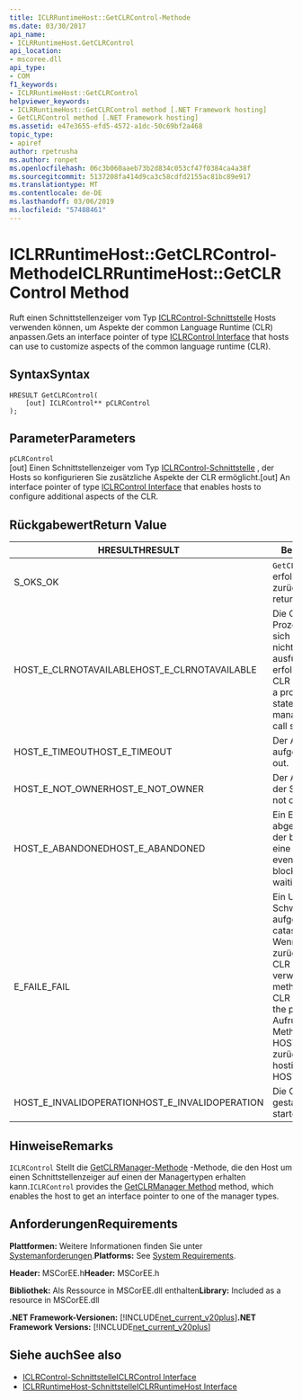 ```yaml
---
title: ICLRRuntimeHost::GetCLRControl-Methode
ms.date: 03/30/2017
api_name:
- ICLRRuntimeHost.GetCLRControl
api_location:
- mscoree.dll
api_type:
- COM
f1_keywords:
- ICLRRuntimeHost::GetCLRControl
helpviewer_keywords:
- ICLRRuntimeHost::GetCLRControl method [.NET Framework hosting]
- GetCLRControl method [.NET Framework hosting]
ms.assetid: e47e3655-efd5-4572-a1dc-50c69bf2a468
topic_type:
- apiref
author: rpetrusha
ms.author: ronpet
ms.openlocfilehash: 06c3b060aaeb73b2d834c053cf47f0384ca4a38f
ms.sourcegitcommit: 5137208fa414d9ca3c58cdfd2155ac81bc89e917
ms.translationtype: MT
ms.contentlocale: de-DE
ms.lasthandoff: 03/06/2019
ms.locfileid: "57488461"
---
```

# <a name="iclrruntimehostgetclrcontrol-method"></a><span data-ttu-id="29e7e-102">ICLRRuntimeHost::GetCLRControl-Methode</span><span class="sxs-lookup"><span data-stu-id="29e7e-102">ICLRRuntimeHost::GetCLRControl Method</span></span>
<span data-ttu-id="29e7e-103">Ruft einen Schnittstellenzeiger vom Typ [ICLRControl-Schnittstelle](../../../../docs/framework/unmanaged-api/hosting/iclrcontrol-interface.md) Hosts verwenden können, um Aspekte der common Language Runtime (CLR) anpassen.</span><span class="sxs-lookup"><span data-stu-id="29e7e-103">Gets an interface pointer of type [ICLRControl Interface](../../../../docs/framework/unmanaged-api/hosting/iclrcontrol-interface.md) that hosts can use to customize aspects of the common language runtime (CLR).</span></span>  
  
## <a name="syntax"></a><span data-ttu-id="29e7e-104">Syntax</span><span class="sxs-lookup"><span data-stu-id="29e7e-104">Syntax</span></span>  
  
```  
HRESULT GetCLRControl(  
    [out] ICLRControl** pCLRControl  
);  
```  
  
## <a name="parameters"></a><span data-ttu-id="29e7e-105">Parameter</span><span class="sxs-lookup"><span data-stu-id="29e7e-105">Parameters</span></span>  
 `pCLRControl`  
 <span data-ttu-id="29e7e-106">[out] Einen Schnittstellenzeiger vom Typ [ICLRControl-Schnittstelle](../../../../docs/framework/unmanaged-api/hosting/iclrcontrol-interface.md) , der Hosts so konfigurieren Sie zusätzliche Aspekte der CLR ermöglicht.</span><span class="sxs-lookup"><span data-stu-id="29e7e-106">[out] An interface pointer of type [ICLRControl Interface](../../../../docs/framework/unmanaged-api/hosting/iclrcontrol-interface.md) that enables hosts to configure additional aspects of the CLR.</span></span>  
  
## <a name="return-value"></a><span data-ttu-id="29e7e-107">Rückgabewert</span><span class="sxs-lookup"><span data-stu-id="29e7e-107">Return Value</span></span>  
  
|<span data-ttu-id="29e7e-108">HRESULT</span><span class="sxs-lookup"><span data-stu-id="29e7e-108">HRESULT</span></span>|<span data-ttu-id="29e7e-109">Beschreibung</span><span class="sxs-lookup"><span data-stu-id="29e7e-109">Description</span></span>|  
|-------------|-----------------|  
|<span data-ttu-id="29e7e-110">S_OK</span><span class="sxs-lookup"><span data-stu-id="29e7e-110">S_OK</span></span>|<span data-ttu-id="29e7e-111">`GetCLRControl` wurde erfolgreich zurückgegeben.</span><span class="sxs-lookup"><span data-stu-id="29e7e-111">`GetCLRControl` returned successfully.</span></span>|  
|<span data-ttu-id="29e7e-112">HOST_E_CLRNOTAVAILABLE</span><span class="sxs-lookup"><span data-stu-id="29e7e-112">HOST_E_CLRNOTAVAILABLE</span></span>|<span data-ttu-id="29e7e-113">Die CLR wurde nicht in einen Prozess geladen und befindet sich in einem Zustand, in dem nicht verwalteten Code ausführen oder den Aufruf erfolgreich zu verarbeiten.</span><span class="sxs-lookup"><span data-stu-id="29e7e-113">The CLR has not been loaded into a process, or the CLR is in a state in which it cannot run managed code or process the call successfully.</span></span>|  
|<span data-ttu-id="29e7e-114">HOST_E_TIMEOUT</span><span class="sxs-lookup"><span data-stu-id="29e7e-114">HOST_E_TIMEOUT</span></span>|<span data-ttu-id="29e7e-115">Der Aufruf ist ein Timeout aufgetreten.</span><span class="sxs-lookup"><span data-stu-id="29e7e-115">The call timed out.</span></span>|  
|<span data-ttu-id="29e7e-116">HOST_E_NOT_OWNER</span><span class="sxs-lookup"><span data-stu-id="29e7e-116">HOST_E_NOT_OWNER</span></span>|<span data-ttu-id="29e7e-117">Der Aufrufer ist nicht Besitzer der Sperre.</span><span class="sxs-lookup"><span data-stu-id="29e7e-117">The caller does not own the lock.</span></span>|  
|<span data-ttu-id="29e7e-118">HOST_E_ABANDONED</span><span class="sxs-lookup"><span data-stu-id="29e7e-118">HOST_E_ABANDONED</span></span>|<span data-ttu-id="29e7e-119">Ein Ereignis wurde abgebrochen, während sich der blockierte Thread oder eine Fiber darauf gewartet.</span><span class="sxs-lookup"><span data-stu-id="29e7e-119">An event was canceled while a blocked thread or fiber was waiting on it.</span></span>|  
|<span data-ttu-id="29e7e-120">E_FAIL</span><span class="sxs-lookup"><span data-stu-id="29e7e-120">E_FAIL</span></span>|<span data-ttu-id="29e7e-121">Ein Unbekannter Schwerwiegender Fehler ist aufgetreten.</span><span class="sxs-lookup"><span data-stu-id="29e7e-121">An unknown catastrophic failure occurred.</span></span> <span data-ttu-id="29e7e-122">Wenn eine Methode E_FAIL zurückgegeben wird, ist die CLR nicht mehr im Prozess verwendet werden.</span><span class="sxs-lookup"><span data-stu-id="29e7e-122">If a method returns E_FAIL, the CLR is no longer usable within the process.</span></span> <span data-ttu-id="29e7e-123">Nachfolgende Aufrufe zum Hosten der Methoden HOST_E_CLRNOTAVAILABLE zurück.</span><span class="sxs-lookup"><span data-stu-id="29e7e-123">Subsequent calls to hosting methods return HOST_E_CLRNOTAVAILABLE.</span></span>|  
|<span data-ttu-id="29e7e-124">HOST_E_INVALIDOPERATION</span><span class="sxs-lookup"><span data-stu-id="29e7e-124">HOST_E_INVALIDOPERATION</span></span>|<span data-ttu-id="29e7e-125">Die CLR wurde bereits gestartet.</span><span class="sxs-lookup"><span data-stu-id="29e7e-125">The CLR has already started.</span></span>|  
  
## <a name="remarks"></a><span data-ttu-id="29e7e-126">Hinweise</span><span class="sxs-lookup"><span data-stu-id="29e7e-126">Remarks</span></span>  
 <span data-ttu-id="29e7e-127">`ICLRControl` Stellt die [GetCLRManager-Methode](../../../../docs/framework/unmanaged-api/hosting/iclrcontrol-getclrmanager-method.md) -Methode, die den Host um einen Schnittstellenzeiger auf einen der Managertypen erhalten kann.</span><span class="sxs-lookup"><span data-stu-id="29e7e-127">`ICLRControl` provides the [GetCLRManager Method](../../../../docs/framework/unmanaged-api/hosting/iclrcontrol-getclrmanager-method.md) method, which enables the host to get an interface pointer to one of the manager types.</span></span>  
  
## <a name="requirements"></a><span data-ttu-id="29e7e-128">Anforderungen</span><span class="sxs-lookup"><span data-stu-id="29e7e-128">Requirements</span></span>  
 <span data-ttu-id="29e7e-129">**Plattformen:** Weitere Informationen finden Sie unter [Systemanforderungen](../../../../docs/framework/get-started/system-requirements.md).</span><span class="sxs-lookup"><span data-stu-id="29e7e-129">**Platforms:** See [System Requirements](../../../../docs/framework/get-started/system-requirements.md).</span></span>  
  
 <span data-ttu-id="29e7e-130">**Header:** MSCorEE.h</span><span class="sxs-lookup"><span data-stu-id="29e7e-130">**Header:** MSCorEE.h</span></span>  
  
 <span data-ttu-id="29e7e-131">**Bibliothek:** Als Ressource in MSCorEE.dll enthalten</span><span class="sxs-lookup"><span data-stu-id="29e7e-131">**Library:** Included as a resource in MSCorEE.dll</span></span>  
  
 <span data-ttu-id="29e7e-132">**.NET Framework-Versionen:** [!INCLUDE[net_current_v20plus](../../../../includes/net-current-v20plus-md.md)]</span><span class="sxs-lookup"><span data-stu-id="29e7e-132">**.NET Framework Versions:** [!INCLUDE[net_current_v20plus](../../../../includes/net-current-v20plus-md.md)]</span></span>  
  
## <a name="see-also"></a><span data-ttu-id="29e7e-133">Siehe auch</span><span class="sxs-lookup"><span data-stu-id="29e7e-133">See also</span></span>
- [<span data-ttu-id="29e7e-134">ICLRControl-Schnittstelle</span><span class="sxs-lookup"><span data-stu-id="29e7e-134">ICLRControl Interface</span></span>](../../../../docs/framework/unmanaged-api/hosting/iclrcontrol-interface.md)
- [<span data-ttu-id="29e7e-135">ICLRRuntimeHost-Schnittstelle</span><span class="sxs-lookup"><span data-stu-id="29e7e-135">ICLRRuntimeHost Interface</span></span>](../../../../docs/framework/unmanaged-api/hosting/iclrruntimehost-interface.md)
